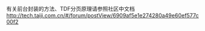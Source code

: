 有关前台封装的方法、TDF分页原理请参照社区中文档
http://tech.taiji.com.cn/#/forum/postView/6909af5e1e274280a49e60ef577c00f2